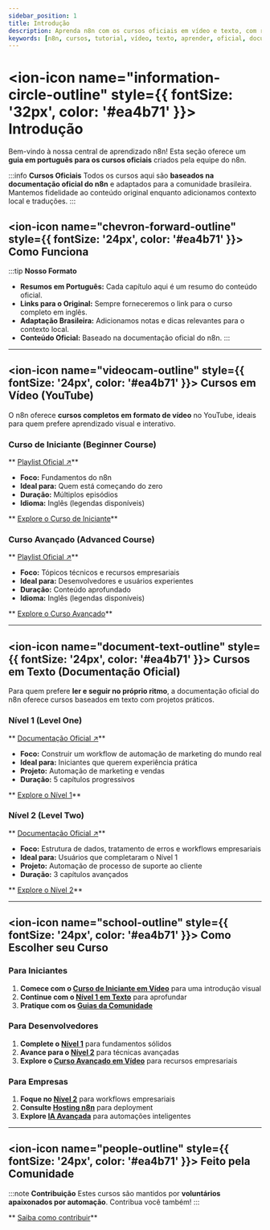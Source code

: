 ```yaml
---
sidebar_position: 1
title: Introdução
description: Aprenda n8n com os cursos oficiais em vídeo e texto, com resumos e guias em português.
keywords: [n8n, cursos, tutorial, vídeo, texto, aprender, oficial, documentação]
---
```



# <ion-icon name="information-circle-outline" style={{ fontSize: '32px', color: '#ea4b71' }}></ion-icon> Introdução

Bem-vindo à nossa central de aprendizado n8n! Esta seção oferece um **guia em português para os cursos oficiais** criados pela equipe do n8n.

:::info  **Cursos Oficiais**
Todos os cursos aqui são **baseados na documentação oficial do n8n** e adaptados para a comunidade brasileira. Mantemos fidelidade ao conteúdo original enquanto adicionamos contexto local e traduções.
:::

## <ion-icon name="chevron-forward-outline" style={{ fontSize: '24px', color: '#ea4b71' }}></ion-icon> Como Funciona

:::tip  **Nosso Formato**
-  **Resumos em Português:** Cada capítulo aqui é um resumo do conteúdo oficial.
-  **Links para o Original:** Sempre forneceremos o link para o curso completo em inglês.
-  **Adaptação Brasileira:** Adicionamos notas e dicas relevantes para o contexto local.
-  **Conteúdo Oficial:** Baseado na documentação oficial do n8n.
:::

---

## <ion-icon name="videocam-outline" style={{ fontSize: '24px', color: '#ea4b71' }}></ion-icon> Cursos em Vídeo (YouTube)

O n8n oferece **cursos completos em formato de vídeo** no YouTube, ideais para quem prefere aprendizado visual e interativo.

###  Curso de Iniciante (Beginner Course)

** [Playlist Oficial ↗](https://www.youtube.com/watch?v=I_7_b0I1I3Y&list=PL8p-62yr-wG4s4s_lq4a4M0S-s_k4iS3q)**

-  **Foco:** Fundamentos do n8n
-  **Ideal para:** Quem está começando do zero
-  **Duração:** Múltiplos episódios
-  **Idioma:** Inglês (legendas disponíveis)

** [Explore o Curso de Iniciante](cursos-em-video/curso-iniciante)**

###  Curso Avançado (Advanced Course)

** [Playlist Oficial ↗](https://www.youtube.com/watch?v=g1GkX1BH89E&list=PL8p-62yr-wG4a2c5a_z9sDq_aV2T-tOkb)**

-  **Foco:** Tópicos técnicos e recursos empresariais
-  **Ideal para:** Desenvolvedores e usuários experientes
-  **Duração:** Conteúdo aprofundado
-  **Idioma:** Inglês (legendas disponíveis)

** [Explore o Curso Avançado](cursos-em-video/curso-avancado)**

---

## <ion-icon name="document-text-outline" style={{ fontSize: '24px', color: '#ea4b71' }}></ion-icon> Cursos em Texto (Documentação Oficial)

Para quem prefere **ler e seguir no próprio ritmo**, a documentação oficial do n8n oferece cursos baseados em texto com projetos práticos.

###  Nível 1 (Level One)

** [Documentação Oficial ↗](https://docs.n8n.io/courses/level-one/)**

-  **Foco:** Construir um workflow de automação de marketing do mundo real
-  **Ideal para:** Iniciantes que querem experiência prática
-  **Projeto:** Automação de marketing e vendas
-  **Duração:** 5 capítulos progressivos

** [Explore o Nível 1](cursos-em-texto/nivel-um/capitulo-1)**

###  Nível 2 (Level Two)

** [Documentação Oficial ↗](https://docs.n8n.io/courses/level-two/)**

-  **Foco:** Estrutura de dados, tratamento de erros e workflows empresariais
-  **Ideal para:** Usuários que completaram o Nível 1
-  **Projeto:** Automação de processo de suporte ao cliente
-  **Duração:** 3 capítulos avançados

** [Explore o Nível 2](cursos-em-texto/nivel-dois/capitulo-1)**

---

## <ion-icon name="school-outline" style={{ fontSize: '24px', color: '#ea4b71' }}></ion-icon> Como Escolher seu Curso

###  Para Iniciantes
1. **Comece com o [Curso de Iniciante em Vídeo](cursos-em-video/curso-iniciante)** para uma introdução visual
2. **Continue com o [Nível 1 em Texto](cursos-em-texto/nivel-um/capitulo-1)** para aprofundar
3. **Pratique com os [Guias da Comunidade](../../comunidade/automacao-iniciantes)**

###  Para Desenvolvedores
1. **Complete o [Nível 1](cursos-em-texto/nivel-um/capitulo-1)** para fundamentos sólidos
2. **Avance para o [Nível 2](cursos-em-texto/nivel-dois/capitulo-1)** para técnicas avançadas
3. **Explore o [Curso Avançado em Vídeo](cursos-em-video/curso-avancado)** para recursos empresariais

###  Para Empresas
1. **Foque no [Nível 2](cursos-em-texto/nivel-dois/capitulo-1)** para workflows empresariais
2. **Consulte [Hosting n8n](../../hosting-n8n)** para deployment
3. **Explore [IA Avançada](../../advanced-ai)** para automações inteligentes

---

## <ion-icon name="people-outline" style={{ fontSize: '24px', color: '#ea4b71' }}></ion-icon> Feito pela Comunidade

:::note  **Contribuição**
Estes cursos são mantidos por **voluntários apaixonados por automação**. Contribua você também!
:::

** [Saiba como contribuir](../../contribuir/esta-documentacao)** 
